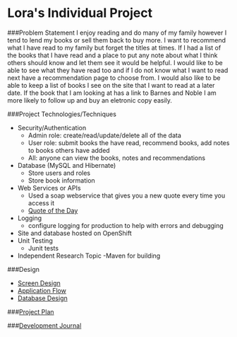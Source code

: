 # Lora's Individual Project

###Problem Statement
I enjoy reading and do many of my family however I tend to lend my books or sell them back to buy more.  I want to recommend what I have read to my family but forget the titles at times.  If I had a list of the books that I have read and a place to put any note about what I think others should know and let them see it would be helpful.  I would like to be able to see what they have read too and if I do not know what I want to read next have a recommendation page to choose from.  I would also like to be able to keep a list of books I see on the site that I want to read at a later date.  If the book that I am looking at has a link to Barnes and Noble I am more likely to follow up and buy an eletronic copy easily.  


###Project Technologies/Techniques
* Security/Authentication
	- Admin role: create/read/update/delete all of the data
	- User role: submit books the have read, recommend books, add notes to books others have added
	- All: anyone can view the books, notes and recommendations
* Database (MySQL and Hibernate)
	- Store users and roles
	- Store book information
* Web Services or APIs
	- Used a soap webservice that gives you a new quote every time you access it
	- [Quote of the Day](http://www.swanandmokashi.com/HomePage/WebServices/QuoteOfTheDay.asmx?op=GetQuote)
* Logging
	- configure logging for production to help with errors and debugging
* Site and database hosted on OpenShift
* Unit Testing
	- Junit tests
* Independent Research Topic
	-Maven for building


###Design
* [Screen Design](DesignDocuments/ScreenDesign.md)
* [Application Flow](DesignDocuments/ApplicationFlow.md)
* [Database Design](DesignDocuments/DatabaseDesign.md)

###[Project Plan](ProjectPlan.md)


###[Development Journal](Journal.md)
